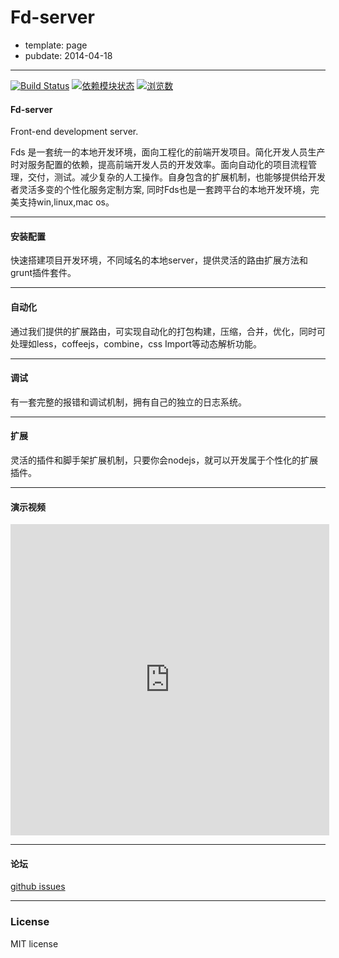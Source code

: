 # Fd-server

- template: page
- pubdate: 2014-04-18

----------

[![Build Status](https://travis-ci.org/liuxiaoyue/fd-server.png?branch=master)](https://travis-ci.org/liuxiaoyue/fd-server) 
[![依赖模块状态](https://david-dm.org/liuxiaoyue/fd-server.png)](http://david-dm.org/liuxiaoyue/fd-server)
[![浏览数](https://sourcegraph.com/api/repos/github.com/liuxiaoyue/fd-server/counters/views.png?no-count)](https://sourcegraph.com/github.com/liuxiaoyue/fd-server)


#### Fd-server 

Front-end development server.

Fds 是一套统一的本地开发环境，面向工程化的前端开发项目。简化开发人员生产时对服务配置的依赖，提高前端开发人员的开发效率。面向自动化的项目流程管理，交付，测试。减少复杂的人工操作。自身包含的扩展机制，也能够提供给开发者灵活多变的个性化服务定制方案, 同时Fds也是一套跨平台的本地开发环境，完美支持win,linux,mac os。

---

#### 安装配置

快速搭建项目开发环境，不同域名的本地server，提供灵活的路由扩展方法和grunt插件套件。

---

#### 自动化

通过我们提供的扩展路由，可实现自动化的打包构建，压缩，合并，优化，同时可处理如less，coffeejs，combine，css Import等动态解析功能。

---

#### 调试

有一套完整的报错和调试机制，拥有自己的独立的日志系统。

---

#### 扩展

灵活的插件和脚手架扩展机制，只要你会nodejs，就可以开发属于个性化的扩展插件。

---

#### 演示视频

<iframe height=498 width=510 src="http://player.youku.com/embed/XNzAwMzczNzM2" frameborder=0 allowfullscreen></iframe>

---

#### 论坛

[github issues](https://github.com/liuxiaoyue/fd-server/issues)

---

### License

MIT license


